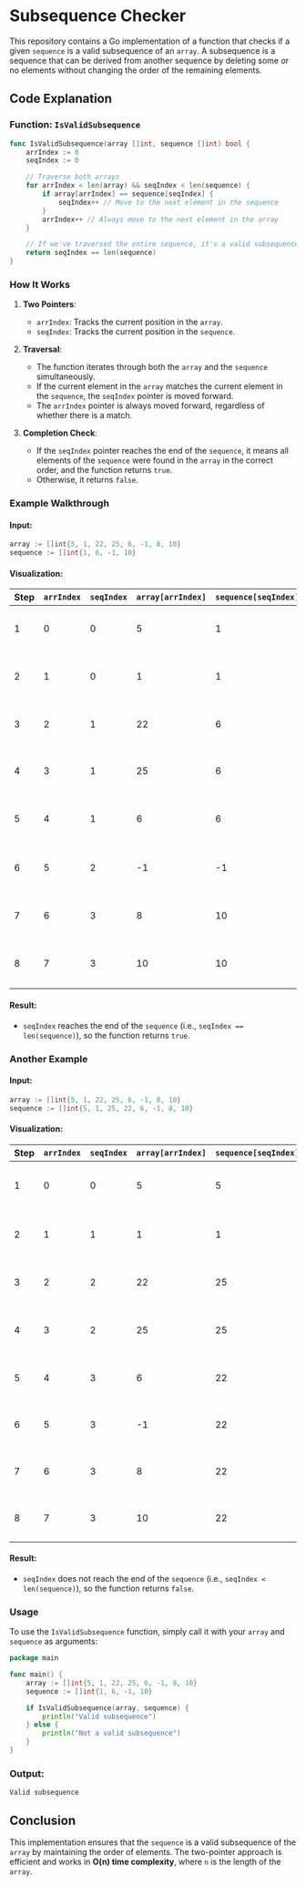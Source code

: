 # Subsequence Checker

This repository contains a Go implementation of a function that checks if a given `sequence` is a valid subsequence of an `array`. A subsequence is a sequence that can be derived from another sequence by deleting some or no elements without changing the order of the remaining elements.

## Code Explanation

### Function: `IsValidSubsequence`

```go
func IsValidSubsequence(array []int, sequence []int) bool {
	arrIndex := 0
	seqIndex := 0

	// Traverse both arrays
	for arrIndex < len(array) && seqIndex < len(sequence) {
		if array[arrIndex] == sequence[seqIndex] {
			seqIndex++ // Move to the next element in the sequence
		}
		arrIndex++ // Always move to the next element in the array
	}

	// If we've traversed the entire sequence, it's a valid subsequence
	return seqIndex == len(sequence)
}
```

### How It Works

1. **Two Pointers**:
   - `arrIndex`: Tracks the current position in the `array`.
   - `seqIndex`: Tracks the current position in the `sequence`.

2. **Traversal**:
   - The function iterates through both the `array` and the `sequence` simultaneously.
   - If the current element in the `array` matches the current element in the `sequence`, the `seqIndex` pointer is moved forward.
   - The `arrIndex` pointer is always moved forward, regardless of whether there is a match.

3. **Completion Check**:
   - If the `seqIndex` pointer reaches the end of the `sequence`, it means all elements of the `sequence` were found in the `array` in the correct order, and the function returns `true`.
   - Otherwise, it returns `false`.

### Example Walkthrough

#### Input:
```go
array := []int{5, 1, 22, 25, 6, -1, 8, 10}
sequence := []int{1, 6, -1, 10}
```

#### Visualization:

| Step | `arrIndex` | `seqIndex` | `array[arrIndex]` | `sequence[seqIndex]` | Action                     |
|------|------------|------------|-------------------|-----------------------|----------------------------|
| 1    | 0          | 0          | 5                 | 1                     | No match, move `arrIndex`  |
| 2    | 1          | 0          | 1                 | 1                     | Match, move both pointers  |
| 3    | 2          | 1          | 22                | 6                     | No match, move `arrIndex`  |
| 4    | 3          | 1          | 25                | 6                     | No match, move `arrIndex`  |
| 5    | 4          | 1          | 6                 | 6                     | Match, move both pointers  |
| 6    | 5          | 2          | -1                | -1                    | Match, move both pointers  |
| 7    | 6          | 3          | 8                 | 10                    | No match, move `arrIndex`  |
| 8    | 7          | 3          | 10                | 10                    | Match, move both pointers  |

#### Result:
- `seqIndex` reaches the end of the `sequence` (i.e., `seqIndex == len(sequence)`), so the function returns `true`.

### Another Example

#### Input:
```go
array := []int{5, 1, 22, 25, 6, -1, 8, 10}
sequence := []int{5, 1, 25, 22, 6, -1, 8, 10}
```

#### Visualization:

| Step | `arrIndex` | `seqIndex` | `array[arrIndex]` | `sequence[seqIndex]` | Action                     |
|------|------------|------------|-------------------|-----------------------|----------------------------|
| 1    | 0          | 0          | 5                 | 5                     | Match, move both pointers  |
| 2    | 1          | 1          | 1                 | 1                     | Match, move both pointers  |
| 3    | 2          | 2          | 22                | 25                    | No match, move `arrIndex`  |
| 4    | 3          | 2          | 25                | 25                    | Match, move both pointers  |
| 5    | 4          | 3          | 6                 | 22                    | No match, move `arrIndex`  |
| 6    | 5          | 3          | -1                | 22                    | No match, move `arrIndex`  |
| 7    | 6          | 3          | 8                 | 22                    | No match, move `arrIndex`  |
| 8    | 7          | 3          | 10                | 22                    | No match, move `arrIndex`  |

#### Result:
- `seqIndex` does not reach the end of the `sequence` (i.e., `seqIndex < len(sequence)`), so the function returns `false`.

### Usage

To use the `IsValidSubsequence` function, simply call it with your `array` and `sequence` as arguments:

```go
package main

func main() {
	array := []int{5, 1, 22, 25, 6, -1, 8, 10}
	sequence := []int{1, 6, -1, 10}

	if IsValidSubsequence(array, sequence) {
		println("Valid subsequence")
	} else {
		println("Not a valid subsequence")
	}
}
```

### Output:
```
Valid subsequence
```

## Conclusion

This implementation ensures that the `sequence` is a valid subsequence of the `array` by maintaining the order of elements. The two-pointer approach is efficient and works in **O(n) time complexity**, where `n` is the length of the `array`.